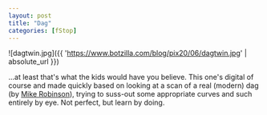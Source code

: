 ```yaml
---
layout: post
title: "Dag"
categories: [fStop]
---
```



![dagtwin.jpg]({{ 'https://www.botzilla.com/blog/pix20/06/dagtwin.jpg' | absolute_url }})


...at least that's what the kids would have you believe. This one's digital of course and made quickly based on looking at a scan of a real (modern) dag (by <a href="http://www.phsc.ca/Mike.html">Mike Robinson</a>), trying to suss-out some appropriate curves and such entirely by eye. Not perfect, but learn by doing.
